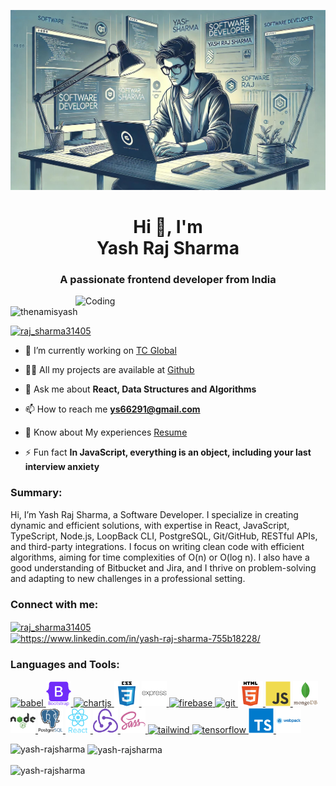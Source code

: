 ![Yash](https://raw.githubusercontent.com/thenamisyash/demoRepo/refs/heads/main/A_stylish_and_modern_illustration_of_a_software_de.jpg)

<h1 align="center">Hi 👋, I'm <br/> Yash Raj Sharma</h1>
<h3 align="center">A passionate frontend developer from India</h3>
<img align="right" alt="Coding" width ="400" src = "https://imgs.search.brave.com/uB0F4ViIUM8Ll8p3-GlmOWTqFICmT_66FpjRQt9UN6A/rs:fit:860:0:0:0/g:ce/aHR0cHM6Ly9naWZk/Yi5jb20vaW1hZ2Vz/L2hpZ2gvd29tYW4t/Y29tcHV0ZXItc3lz/dGVtLWNvZGluZy15/NjE1bTE3NTJlMnI2/OGlzLmdpZg.gif"

<p align="left"> <img src="https://komarev.com/ghpvc/?username=thenamisyash&label=Profile%20views&color=0e75b6&style=flat" alt="thenamisyash" /> </p>

<p align="left"> <a href="https://twitter.com/raj_sharma31405" target="blank"><img src="https://img.shields.io/twitter/follow/raj_sharma31405?logo=twitter&style=for-the-badge" alt="raj_sharma31405" /></a> </p>

- 🔭 I’m currently working on [TC Global](https://tcglobal.com/)

- 👨‍💻 All my projects are available at [Github](https://github.com/yash-rajsharma)

- 💬 Ask me about **React, Data Structures and Algorithms**

- 📫 How to reach me **ys66291@gmail.com**

- 📄 Know about My experiences [Resume](https://drive.google.com/file/d/19ClcgK2XxLvEYNmYWwSqOB-tfpRCqkNR/view?usp=sharing)

- ⚡ Fun fact **In JavaScript, everything is an object, including your last interview anxiety**


<h3 algin="left">Summary: </h3>
<p align="left">
Hi, I’m Yash Raj Sharma, a Software Developer. I specialize in creating dynamic and efficient solutions, with expertise in React, JavaScript, TypeScript, Node.js, LoopBack CLI, PostgreSQL, Git/GitHub, RESTful APIs, and third-party integrations. I focus on writing clean code with efficient algorithms, aiming for time complexities of O(n) or O(log n). I also have a good understanding of Bitbucket and Jira, and I thrive on problem-solving and adapting to new challenges in a professional setting.
</p>

<h3 align="left">Connect with me:</h3>
<p align="left">
<a href="https://twitter.com/raj_sharma31405" target="blank"><img align="center" src="https://raw.githubusercontent.com/rahuldkjain/github-profile-readme-generator/master/src/images/icons/Social/twitter.svg" alt="raj_sharma31405" height="30" width="40" /></a>
<a href="https://www.linkedin.com/in/yash-raj-sharma-755b18228/" target="blank"><img align="center" src="https://raw.githubusercontent.com/rahuldkjain/github-profile-readme-generator/master/src/images/icons/Social/linked-in-alt.svg" alt="https://www.linkedin.com/in/yash-raj-sharma-755b18228/" height="30" width="40" /></a>
</p>

<h3 align="left">Languages and Tools:</h3>
<p align="left"> <a href="https://babeljs.io/" target="_blank" rel="noreferrer"> <img src="https://www.vectorlogo.zone/logos/babeljs/babeljs-icon.svg" alt="babel" width="40" height="40"/> </a> <a href="https://getbootstrap.com" target="_blank" rel="noreferrer"> <img src="https://raw.githubusercontent.com/devicons/devicon/master/icons/bootstrap/bootstrap-plain-wordmark.svg" alt="bootstrap" width="40" height="40"/> </a> <a href="https://www.chartjs.org" target="_blank" rel="noreferrer"> <img src="https://www.chartjs.org/media/logo-title.svg" alt="chartjs" width="40" height="40"/> </a> <a href="https://www.w3schools.com/css/" target="_blank" rel="noreferrer"> <img src="https://raw.githubusercontent.com/devicons/devicon/master/icons/css3/css3-original-wordmark.svg" alt="css3" width="40" height="40"/> </a> <a href="https://expressjs.com" target="_blank" rel="noreferrer"> <img src="https://raw.githubusercontent.com/devicons/devicon/master/icons/express/express-original-wordmark.svg" alt="express" width="40" height="40"/> </a> <a href="https://firebase.google.com/" target="_blank" rel="noreferrer"> <img src="https://www.vectorlogo.zone/logos/firebase/firebase-icon.svg" alt="firebase" width="40" height="40"/> </a> <a href="https://git-scm.com/" target="_blank" rel="noreferrer"> <img src="https://www.vectorlogo.zone/logos/git-scm/git-scm-icon.svg" alt="git" width="40" height="40"/> </a> <a href="https://www.w3.org/html/" target="_blank" rel="noreferrer"> <img src="https://raw.githubusercontent.com/devicons/devicon/master/icons/html5/html5-original-wordmark.svg" alt="html5" width="40" height="40"/> </a> <a href="https://developer.mozilla.org/en-US/docs/Web/JavaScript" target="_blank" rel="noreferrer"> <img src="https://raw.githubusercontent.com/devicons/devicon/master/icons/javascript/javascript-original.svg" alt="javascript" width="40" height="40"/> </a> <a href="https://www.mongodb.com/" target="_blank" rel="noreferrer"> <img src="https://raw.githubusercontent.com/devicons/devicon/master/icons/mongodb/mongodb-original-wordmark.svg" alt="mongodb" width="40" height="40"/> </a> <a href="https://nodejs.org" target="_blank" rel="noreferrer"> <img src="https://raw.githubusercontent.com/devicons/devicon/master/icons/nodejs/nodejs-original-wordmark.svg" alt="nodejs" width="40" height="40"/> </a> <a href="https://www.postgresql.org" target="_blank" rel="noreferrer"> <img src="https://raw.githubusercontent.com/devicons/devicon/master/icons/postgresql/postgresql-original-wordmark.svg" alt="postgresql" width="40" height="40"/> </a> <a href="https://reactjs.org/" target="_blank" rel="noreferrer"> <img src="https://raw.githubusercontent.com/devicons/devicon/master/icons/react/react-original-wordmark.svg" alt="react" width="40" height="40"/> </a> <a href="https://redux.js.org" target="_blank" rel="noreferrer"> <img src="https://raw.githubusercontent.com/devicons/devicon/master/icons/redux/redux-original.svg" alt="redux" width="40" height="40"/> </a> <a href="https://sass-lang.com" target="_blank" rel="noreferrer"> <img src="https://raw.githubusercontent.com/devicons/devicon/master/icons/sass/sass-original.svg" alt="sass" width="40" height="40"/> </a> <a href="https://tailwindcss.com/" target="_blank" rel="noreferrer"> <img src="https://www.vectorlogo.zone/logos/tailwindcss/tailwindcss-icon.svg" alt="tailwind" width="40" height="40"/> </a> <a href="https://www.tensorflow.org" target="_blank" rel="noreferrer"> <img src="https://www.vectorlogo.zone/logos/tensorflow/tensorflow-icon.svg" alt="tensorflow" width="40" height="40"/> </a> <a href="https://www.typescriptlang.org/" target="_blank" rel="noreferrer"> <img src="https://raw.githubusercontent.com/devicons/devicon/master/icons/typescript/typescript-original.svg" alt="typescript" width="40" height="40"/> </a> <a href="https://webpack.js.org" target="_blank" rel="noreferrer"> <img src="https://raw.githubusercontent.com/devicons/devicon/d00d0969292a6569d45b06d3f350f463a0107b0d/icons/webpack/webpack-original-wordmark.svg" alt="webpack" width="40" height="40"/> </a> </p>

<p><img align="left" src="https://github-readme-stats.vercel.app/api/top-langs?username=yash-rajsharma&show_icons=true&locale=en&layout=compact" alt="yash-rajsharma" /></p>

<p>&nbsp;<img align="center" src="https://github-readme-stats.vercel.app/api?username=yash-rajsharma&show_icons=true&locale=en" alt="yash-rajsharma" /></p>

<p><img align="center" src="https://github-readme-streak-stats.herokuapp.com/?user=yash-rajsharma&" alt="yash-rajsharma" /></p>
